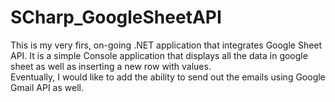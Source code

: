 # SCharp_GoogleSheetAPI

<p>This is my very firs, on-going .NET application that integrates Google Sheet API. It is a simple Console application that displays all the data in google sheet as well as inserting a new row with values. <br/>
Eventually, I would like to add the ability to send out the emails using Google Gmail API as well. 
</p>
